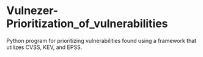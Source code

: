 # Vulnezer-Prioritization_of_vulnerabilities
Python program for prioritizing vulnerabilities found using a framework that utilizes CVSS, KEV, and EPSS. 
